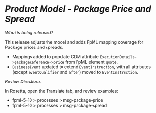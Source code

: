 # *Product Model - Package Price and Spread*

_What is being released?_

This release adjusts the model and adds FpML mapping coverage for Package prices and spreads.

- Mappings added to populate CDM attribute `ExecutionDetails->packageReference->price` from FpML element `quote`.
- `BusinessEvent` updated to extend `EventInstruction`, with all attributes (except `eventQualifier` and `after`) moved to `EventInstruction`. 

_Review Directions_

In Rosetta, open the Translate tab, and review examples:

- fpml-5-10 > processes > msg-package-price
- fpml-5-10 > processes > msg-package-spread

